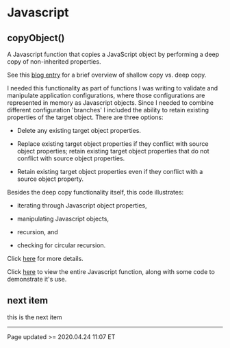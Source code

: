# Javascript

## copyObject()

A Javascript function that copies a JavaScript object by performing a deep copy of non-inherited properties.

See this [blog entry](/pages/blog.md#04/24_-_Shallow_Copy_vs._Deep_Copy,_and_copyObject) for a brief overview of shallow copy vs. deep copy.

I needed this functionality as part of functions I was writing to validate and manipulate application configurations, where those configurations are represented in memory as Javascript objects. Since I needed to combine different configuration 'branches' I included the ability to retain existing properties of the target object. There are three options:

 - Delete any existing target object properties.

 - Replace existing target object properties if they conflict with source object properties; retain existing target object properties that do not conflict with source object properties.

 - Retain existing target object properties even if they conflict with a source object property.

Besides the deep copy functionality itself, this code illustrates:

 - iterating through Javascript object properties,

 - manipulating Javascript objects,

 - recursion, and

 - checking for circular recursion.

Click [here](copyObject.md) for more details.

Click [here](https://www.scheidel.net/library/copyObject.sh.txt) to view the entire Javascript function, along with some code to demonstrate it's use.

## next item

this is the next item

<hr class="tight"><p class="timestamp">Page updated >= 2020.04.24 11:07 ET</p>
